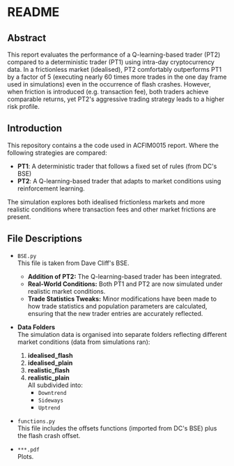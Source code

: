 # README

## Abstract

This report evaluates the performance of a Q-learning-based trader (PT2) compared to a deterministic trader (PT1) using intra-day cryptocurrency data. In a frictionless market (idealised), PT2 comfortably outperforms PT1 by a factor of 5 (executing nearly $60$ times more trades in the one day frame used in simulations) even in the occurrence of flash crashes. However, when friction is introduced (e.g. transaction fee), both traders achieve comparable returns, yet PT2's aggressive trading strategy leads to a higher risk profile.

## Introduction

This repository contains a the code used in ACFIM0015 report. Where the following strategies are compared:
- **PT1**: A deterministic trader that follows a fixed set of rules (from DC's BSE)
- **PT2**: A Q-learning-based trader that adapts to market conditions using reinforcement learning.

The simulation explores both idealised frictionless markets and more realistic conditions where transaction fees and other market frictions are present.

## File Descriptions

- `BSE.py`  
  This file is taken from Dave Cliff's BSE. 
  - **Addition of PT2:** The Q-learning-based trader has been integrated.
  - **Real-World Conditions:** Both PT1 and PT2 are now simulated under realistic market conditions. 
  - **Trade Statistics Tweaks:** Minor modifications have been made to how trade statistics and population parameters are calculated, ensuring that the new trader entries are accurately reflected.
 
- **Data Folders**  
  The simulation data is organised into separate folders reflecting different market conditions (data from simulations ran):
  1. **idealised_flash**  
  2. **idealised_plain**  
  3. **realistic_flash**  
  4. **realistic_plain**  
    All subdivided into:
     - `Downtrend`  
     - `Sideways`  
     - `Uptrend`

- `functions.py`  
  This file includes the offsets functions (imported from DC's BSE) plus the flash crash offset.


- `***.pdf`  
  Plots.



  

